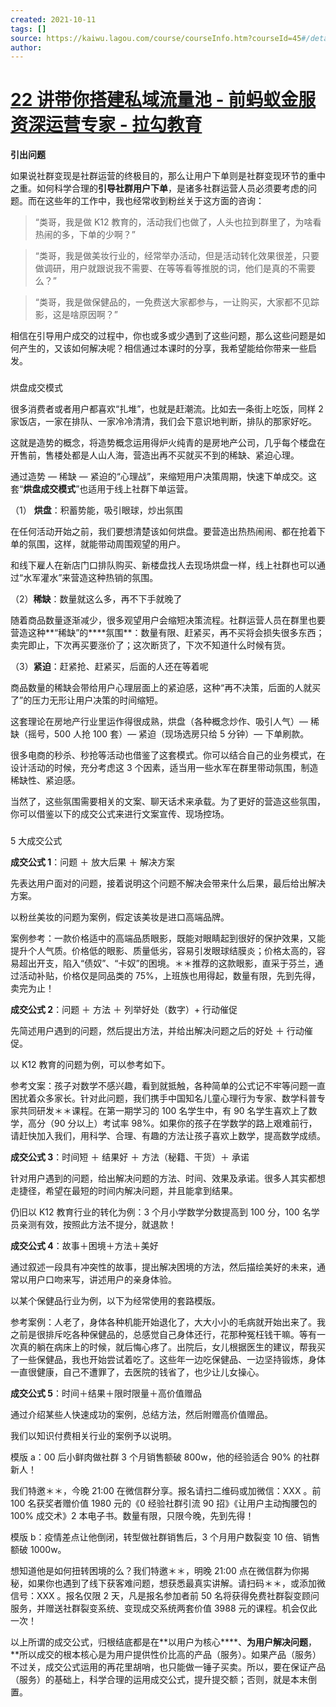 ```yaml
---
created: 2021-10-11
tags: []
source: https://kaiwu.lagou.com/course/courseInfo.htm?courseId=45#/detail/pc?id=1636
author: 
---
```


# [22 讲带你搭建私域流量池 - 前蚂蚁金服资深运营专家 - 拉勾教育](https://kaiwu.lagou.com/course/courseInfo.htm?courseId=45#/detail/pc?id=1636)


**引出问题**  

如果说社群变现是社群运营的终极目的，那么让用户下单则是社群变现环节的重中之重。如何科学合理的**引导社群用户下单**，是诸多社群运营人员必须要考虑的问题。而在这些年的工作中，我也经常收到粉丝关于这方面的咨询：

> “类哥，我是做 K12 教育的，活动我们也做了，人头也拉到群里了，为啥看热闹的多，下单的少啊？”

> “类哥，我是做美妆行业的，经常举办活动，但是活动转化效果很差，只要做调研，用户就跟说我不需要、在等等看等推脱的词，他们是真的不需要么？”

> “类哥，我是做保健品的，一免费送大家都参与，一让购买，大家都不见踪影，这是啥原因啊？”

相信在引导用户成交的过程中，你也或多或少遇到了这些问题，那么这些问题是如何产生的，又该如何解决呢？相信通过本课时的分享，我希望能给你带来一些启发。

### 

烘盘成交模式

很多消费者或者用户都喜欢“扎堆”，也就是赶潮流。比如去一条街上吃饭，同样 2 家饭店，一家在排队、一家冷冷清清，我们会下意识地判断，排队的那家好吃。

这就是造势的概念，将造势概念运用得炉火纯青的是房地产公司，几乎每个楼盘在开售前，售楼处都是人山人海，营造出再不买就买不到的稀缺、紧迫心理。

通过造势 — 稀缺 — 紧迫的“心理战”，来缩短用户决策周期，快速下单成交。这套“**烘盘成交模式**”也适用于线上社群下单运营。

（1） **烘盘**：积蓄势能，吸引眼球，炒出氛围

在任何活动开始之前，我们要想清楚该如何烘盘。要营造出热热闹闹、都在抢着下单的氛围，这样，就能带动周围观望的用户。

和线下雇人在新店门口排队购买、新楼盘找人去现场烘盘一样，线上社群也可以通过“水军灌水”来营造这种热销的氛围。

（2）**稀缺**：数量就这么多，再不下手就晚了

随着商品数量逐渐减少，很多观望用户会缩短决策流程。社群运营人员在群里也要营造这种**“稀缺”的****氛围**：数量有限、赶紧买，再不买将会损失很多东西；卖完即止，下次再买要涨价了；这次断货了，下次不知道什么时候有货。

（3）**紧迫**：赶紧抢、赶紧买，后面的人还在等着呢

商品数量的稀缺会带给用户心理层面上的紧迫感，这种“再不决策，后面的人就买了”的压力无形让用户决策的时间缩短。

这套理论在房地产行业里运作得很成熟，烘盘（各种概念炒作、吸引人气）— 稀缺（摇号，500 人抢 100 套）— 紧迫（现场选房只给 5 分钟）— 下单刷款。

很多电商的秒杀、秒抢等活动也借鉴了这套模式。你可以结合自己的业务模式，在设计活动的时候，充分考虑这 3 个因素，适当用一些水军在群里带动氛围，制造稀缺性、紧迫感。

当然了，这些氛围需要相关的文案、聊天话术来承载。为了更好的营造这些氛围，你可以借鉴以下的成交公式来进行文案宣传、现场控场。

### 

5 大成交公式

**成交公式 1**：问题 ＋ 放大后果 ＋ 解决方案

先表达用户面对的问题，接着说明这个问题不解决会带来什么后果，最后给出解决方案。

以粉丝美妆的问题为案例，假定该美妆是进口高端品牌。

案例参考：一款价格适中的高端品质眼影，既能对眼睛起到很好的保护效果，又能提升个人气质。价格低的眼影、质量低劣，容易引发眼球结膜炎；价格太高的，容易超出开支，陷入“债奴”、“卡奴”的困境。＊＊推荐的这款眼影，直采于芬兰，通过活动补贴，价格仅是同品类的 75%，上班族也用得起，数量有限，先到先得，卖完为止！

**成交公式 2**：问题 ＋ 方法 ＋ 列举好处（数字）+ 行动催促

先简述用户遇到的问题，然后提出方法，并给出解决问题之后的好处 ＋ 行动催促。

以 K12 教育的问题为例，可以参考如下。

参考文案：孩子对数学不感兴趣，看到就抵触，各种简单的公式记不牢等问题一直困扰着众多家长。针对此问题，我们携手中国知名儿童心理行为专家、数学科普专家共同研发＊＊课程。在第一期学习的 100 名学生中，有 90 名学生喜欢上了数学，高分（90 分以上）考试率 98%。如果你的孩子在学数学的路上艰难前行，请赶快加入我们，用科学、合理、有趣的方法让孩子喜欢上数学，提高数学成绩。

**成交公式 3**：时间短 ＋ 结果好 ＋ 方法（秘籍、干货）＋ 承诺

针对用户遇到的问题，给出解决问题的方法、时间、效果及承诺。很多人其实都想走捷径，希望在最短的时间内解决问题，并且能拿到结果。

仍旧以 K12 教育行业的转化为例：3 个月小学数学分数提高到 100 分，100 名学员亲测有效，按照此方法不提分，就退款！

**成交公式 4**：故事＋困境＋方法＋美好

通过叙述一段具有冲突性的故事，提出解决困境的方法，然后描绘美好的未来，通常以用户口吻来写，讲述用户的亲身体验。

以某个保健品行业为例，以下为经常使用的套路模版。

参考案例：人老了，身体各种机能开始退化了，大大小小的毛病就开始出来了。我之前是很排斥吃各种保健品的，总感觉自己身体还行，花那种冤枉钱干嘛。等有一次真的躺在病床上的时候，就后悔心疼了。出院后，女儿根据医生的建议，帮我买了一些保健品，我也开始尝试着吃了。这些年一边吃保健品、一边坚持锻炼，身体一直很健康，自己不遭罪了，去医院的钱省了，也少让儿女操心。

**成交公式 5**：时间＋结果＋限时限量＋高价值赠品

通过介绍某些人快速成功的案例，总结方法，然后附赠高价值赠品。

我们以知识付费相关行业的案例予以说明。

模版 a：00 后小鲜肉做社群 3 个月销售额破 800w，他的经验适合 90% 的社群新人！

我们特邀＊＊，今晚 21:00 在微信群分享。报名请扫二维码或加微信：XXX 。前 100 名获奖者赠价值 1980 元的《0 经验社群引流 90 招》《让用户主动掏腰包的 100% 成交术》2 本电子书。数量有限，只限今晚，先到先得！

模版 b：疫情差点让他倒闭，转型做社群销售后，3 个月用户数裂变 10 倍、销售额破 1000w。

想知道他是如何扭转困境的么？我们特邀＊＊，明晚 21:00 点在微信群为你揭秘，如果你也遇到了线下获客难问题，想获悉最真实讲解。请扫码＊＊，或添加微信号：XXX 。报名仅限 2 天，凡是报名参加者前 50 名将获得免费社群裂变顾问服务，并赠送社群裂变系统、变现成交系统两套价值 3988 元的课程。机会仅此一次！

以上所谓的成交公式，归根结底都是在**以用户为核心****、****为用户解决问题****，**所以成交的根本核心是为用户提供性价比高的产品（服务）。如果产品（服务）不过关，成交公式运用的再花里胡哨，也只能做一锤子买卖。所以，要在保证产品（服务）的基础上，科学合理的运用成交公式，提升提交额；否则，就是本末倒置。
